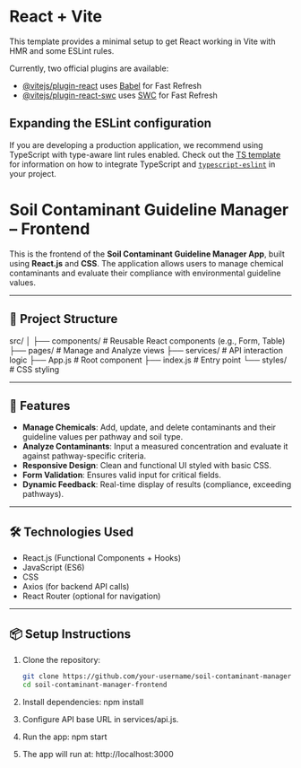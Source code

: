 # React + Vite

This template provides a minimal setup to get React working in Vite with HMR and some ESLint rules.

Currently, two official plugins are available:

- [@vitejs/plugin-react](https://github.com/vitejs/vite-plugin-react/blob/main/packages/plugin-react) uses [Babel](https://babeljs.io/) for Fast Refresh
- [@vitejs/plugin-react-swc](https://github.com/vitejs/vite-plugin-react/blob/main/packages/plugin-react-swc) uses [SWC](https://swc.rs/) for Fast Refresh

## Expanding the ESLint configuration

If you are developing a production application, we recommend using TypeScript with type-aware lint rules enabled. Check out the [TS template](https://github.com/vitejs/vite/tree/main/packages/create-vite/template-react-ts) for information on how to integrate TypeScript and [`typescript-eslint`](https://typescript-eslint.io) in your project.

# Soil Contaminant Guideline Manager – Frontend

This is the frontend of the **Soil Contaminant Guideline Manager App**, built using **React.js** and **CSS**. The application allows users to manage chemical contaminants and evaluate their compliance with environmental guideline values.

---

## 📁 Project Structure

src/
│
├── components/         # Reusable React components (e.g., Form, Table)
├── pages/              # Manage and Analyze views
├── services/           # API interaction logic
├── App.js              # Root component
├── index.js            # Entry point
└── styles/             # CSS styling

---

## 🚀 Features

- **Manage Chemicals**: Add, update, and delete contaminants and their guideline values per pathway and soil type.
- **Analyze Contaminants**: Input a measured concentration and evaluate it against pathway-specific criteria.
- **Responsive Design**: Clean and functional UI styled with basic CSS.
- **Form Validation**: Ensures valid input for critical fields.
- **Dynamic Feedback**: Real-time display of results (compliance, exceeding pathways).

---

## 🛠️ Technologies Used

- React.js (Functional Components + Hooks)
- JavaScript (ES6)
- CSS
- Axios (for backend API calls)
- React Router (optional for navigation)

---

## 📦 Setup Instructions

1. Clone the repository:
   ```bash
   git clone https://github.com/your-username/soil-contaminant-manager-frontend.git
   cd soil-contaminant-manager-frontend

2. Install dependencies:
   npm install

3. Configure API base URL in services/api.js.

4. Run the app:
   npm start
   
6.	The app will run at: http://localhost:3000
